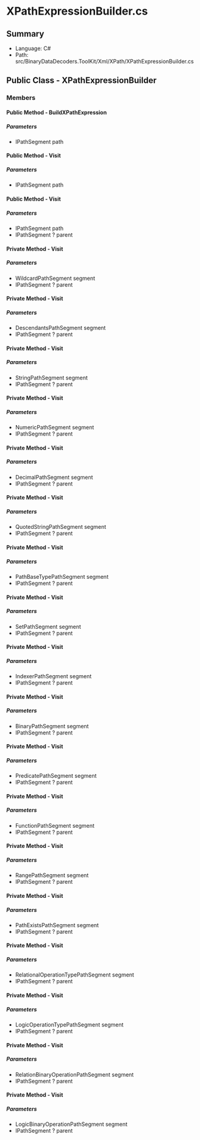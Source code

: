 ﻿# XPathExpressionBuilder.cs

## Summary

* Language: C#
* Path: src/BinaryDataDecoders.ToolKit/Xml/XPath/XPathExpressionBuilder.cs

## Public Class - XPathExpressionBuilder

### Members

#### Public Method - BuildXPathExpression

#####  Parameters

 - IPathSegment path 

#### Public Method - Visit

#####  Parameters

 - IPathSegment path 

#### Public Method - Visit

#####  Parameters

 - IPathSegment path 
 - IPathSegment ? parent 

#### Private Method - Visit

#####  Parameters

 - WildcardPathSegment segment 
 - IPathSegment ? parent 

#### Private Method - Visit

#####  Parameters

 - DescendantsPathSegment segment 
 - IPathSegment ? parent 

#### Private Method - Visit

#####  Parameters

 - StringPathSegment segment 
 - IPathSegment ? parent 

#### Private Method - Visit

#####  Parameters

 - NumericPathSegment segment 
 - IPathSegment ? parent 

#### Private Method - Visit

#####  Parameters

 - DecimalPathSegment segment 
 - IPathSegment ? parent 

#### Private Method - Visit

#####  Parameters

 - QuotedStringPathSegment segment 
 - IPathSegment ? parent 

#### Private Method - Visit

#####  Parameters

 - PathBaseTypePathSegment segment 
 - IPathSegment ? parent 

#### Private Method - Visit

#####  Parameters

 - SetPathSegment segment 
 - IPathSegment ? parent 

#### Private Method - Visit

#####  Parameters

 - IndexerPathSegment segment 
 - IPathSegment ? parent 

#### Private Method - Visit

#####  Parameters

 - BinaryPathSegment segment 
 - IPathSegment ? parent 

#### Private Method - Visit

#####  Parameters

 - PredicatePathSegment segment 
 - IPathSegment ? parent 

#### Private Method - Visit

#####  Parameters

 - FunctionPathSegment segment 
 - IPathSegment ? parent 

#### Private Method - Visit

#####  Parameters

 - RangePathSegment segment 
 - IPathSegment ? parent 

#### Private Method - Visit

#####  Parameters

 - PathExistsPathSegment segment 
 - IPathSegment ? parent 

#### Private Method - Visit

#####  Parameters

 - RelationalOperationTypePathSegment segment 
 - IPathSegment ? parent 

#### Private Method - Visit

#####  Parameters

 - LogicOperationTypePathSegment segment 
 - IPathSegment ? parent 

#### Private Method - Visit

#####  Parameters

 - RelationBinaryOperationPathSegment segment 
 - IPathSegment ? parent 

#### Private Method - Visit

#####  Parameters

 - LogicBinaryOperationPathSegment segment 
 - IPathSegment ? parent 

